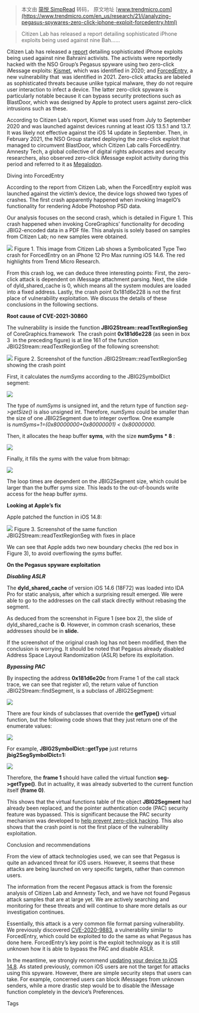 > 本文由 [简悦 SimpRead](http://ksria.com/simpread/) 转码， 原文地址 [www.trendmicro.com](https://www.trendmicro.com/en_us/research/21/i/analyzing-pegasus-spywares-zero-click-iphone-exploit-forcedentry.html)

> Citizen Lab has released a report detailing sophisticated iPhone exploits being used against nine Bah......

Citizen Lab has released a [report](https://citizenlab.ca/2021/08/bahrain-hacks-activists-with-nso-group-zero-click-iphone-exploits/) detailing sophisticated iPhone exploits being used against nine Bahraini activists. The activists were reportedly hacked with the NSO Group’s Pegasus spyware using two zero-click iMessage exploits: [Kismet](https://citizenlab.ca/2020/12/the-great-ipwn-journalists-hacked-with-suspected-nso-group-imessage-zero-click-exploit/), which was identified in 2020; and [ForcedEntry](https://citizenlab.ca/2021/08/bahrain-hacks-activists-with-nso-group-zero-click-iphone-exploits/), a new vulnerability that  was identified in 2021. Zero-click attacks are labeled as sophisticated threats because unlike typical malware, they do not require user interaction to infect a device. The latter zero-click spyware is particularly notable because it can bypass security protections such as BlastDoor, which was designed by Apple to protect users against zero-click intrusions such as these. 

According to Citizen Lab’s report, Kismet was used from July to September 2020 and was launched against devices running at least iOS 13.5.1 and 13.7. It was likely not effective against the iOS 14 update in September. Then, in February 2021, the NSO Group started deploying the zero-click exploit that managed to circumvent BlastDoor, which Citizen Lab calls ForcedEntry. Amnesty Tech, a global collective of digital rights advocates and security researchers, also observed zero-click iMessage exploit activity during this period and referred to it as [Megalodon](https://www.amnesty.org/en/latest/research/2021/07/forensic-methodology-report-how-to-catch-nso-groups-pegasus/).   

Diving into ForcedEntry

According to the report from Citizen Lab, when the ForcedEntry exploit was launched against the victim’s device, the device logs showed two types of crashes. The first crash apparently happened when invoking ImageIO’s functionality for rendering Adobe Photoshop PSD data.   

Our analysis focuses on the second crash, which is detailed in Figure 1. This crash happened when invoking CoreGraphics’ functionality for decoding JBIG2-encoded data in a PDF file. This analysis is solely based on samples from Citizen Lab; no new samples were obtained.   

![](https://marvel-b1-cdn.bc0a.com/f00000000017219/www.trendmicro.com/content/dam/trendmicro/global/en/research/21/i/analyzing-pegasus-spywares-zero-click-iphone-exploit-forcedentry-/Forced%20Entry%20Figure%201.png) Figure 1. This image from Citizen Lab shows a Symbolicated Type Two crash for ForcedEntry on an iPhone 12 Pro Max running iOS 14.6. The red highlights from Trend Micro Research.

From this crash log, we can deduce three interesting points: First, the zero-click attack is dependent on iMessage attachment parsing. Next, the slide of dyld_shared_cache is 0, which means all the system modules are loaded into a fixed address. Lastly, the crash point 0x181d6e228 is not the first place of vulnerability exploitation. We discuss the details of these conclusions in the following sections.

**Root cause of CVE-2021-30860**

The vulnerability is inside the function **JBIG2Stream::readTextRegionSeg** of CoreGraphics.framework  The crash point **0x181d6e228** (as seen in box 3  in the preceding figure) is at line 161 of the function JBIG2Stream::readTextRegionSeg of the following screenshot:

![](https://marvel-b1-cdn.bc0a.com/f00000000017219/www.trendmicro.com/content/dam/trendmicro/global/en/research/21/i/analyzing-pegasus-spywares-zero-click-iphone-exploit-forcedentry-/Fig2-forcedentry.png) Figure 2. Screenshot of the function JBIG2Stream::readTextRegionSeg showing the crash point

First, it calculates the _numSyms_ according to the JBIG2SymbolDict segment:

![](https://marvel-b1-cdn.bc0a.com/f00000000017219/www.trendmicro.com/content/dam/trendmicro/global/en/research/21/i/analyzing-pegasus-spywares-zero-click-iphone-exploit-forcedentry-/Forced%20Entry%20C.png)

The type of _numSyms_ is unsigned int, and the return type of function _seg->getSize()_ is also unsigned int. Therefore, _numSyms_ could be smaller than the size of one JBIG2Segment due to integer overflow. One example is _numSyms=1=(0x80000000+0x80000001) < 0x80000000._

Then, it allocates the heap buffer **syms**, with the size **numSyms * 8** :

![](https://marvel-b1-cdn.bc0a.com/f00000000017219/www.trendmicro.com/content/dam/trendmicro/global/en/research/21/i/analyzing-pegasus-spywares-zero-click-iphone-exploit-forcedentry-/Forced%20Entry%20D.png)

Finally, it fills the _syms_ with the value from bitmap:

![](https://marvel-b1-cdn.bc0a.com/f00000000017219/www.trendmicro.com/content/dam/trendmicro/global/en/research/21/i/analyzing-pegasus-spywares-zero-click-iphone-exploit-forcedentry-/Forced%20Entry%20E.png)

The loop times are dependent on the JBIG2Segment size, which could be larger than the buffer _syms_ size. This leads to the out-of-bounds write access for the heap buffer _syms_.

**Looking at Apple’s fix**

Apple patched the function in iOS 14.8:

![](https://marvel-b1-cdn.bc0a.com/f00000000017219/www.trendmicro.com/content/dam/trendmicro/global/en/research/21/i/analyzing-pegasus-spywares-zero-click-iphone-exploit-forcedentry-/Fig3-forcedentry.png) Figure 3. Screenshot of the same function JBIG2Stream::readTextRegionSeg with fixes in place

We can see that Apple adds two new boundary checks (the red box in Figure 3), to avoid overflowing the _syms_ buffer.

**On the Pegasus spyware exploitation**

**_Disabling ASLR_**

The **dyld_shared_cache** of version iOS 14.6 (18F72) was loaded into IDA Pro for static analysis, after which a surprising result emerged. We were able to go to the addresses on the call stack directly without rebasing the segment.

As deduced from the screenshot in Figure 1 (see box 2), the slide of dyld_shared_cache is **0**. However, in common crash scenarios, these addresses should be in **slide.**

If the screenshot of the original crash log has not been modified, then the conclusion is worrying. It should be noted that Pegasus already disabled Address Space Layout Randomization (ASLR) before its exploitation.

**_Bypassing PAC_**

By inspecting the address **0x181d6e20c** from Frame 1 of the call stack trace, we can see that register x0, the return value of function JBIG2Stream::findSegment, is a subclass of JBIG2Segment:

![](https://marvel-b1-cdn.bc0a.com/f00000000017219/www.trendmicro.com/content/dam/trendmicro/global/en/research/21/i/analyzing-pegasus-spywares-zero-click-iphone-exploit-forcedentry-/Forced%20Entry%20F.png)

There are four kinds of subclasses that override the **getType()** virtual function, but the following code shows that they just return one of the enumerate values:

![](https://marvel-b1-cdn.bc0a.com/f00000000017219/www.trendmicro.com/content/dam/trendmicro/global/en/research/21/i/analyzing-pegasus-spywares-zero-click-iphone-exploit-forcedentry-/Forced%20Entry%20G.png)

For example, **JBIG2SymbolDict::getType** just returns **jbig2SegSymbolDict=1:**

![](https://marvel-b1-cdn.bc0a.com/f00000000017219/www.trendmicro.com/content/dam/trendmicro/global/en/research/21/i/analyzing-pegasus-spywares-zero-click-iphone-exploit-forcedentry-/Fig5-forcedentry.png)

Therefore, the **frame 1** should have called the virtual function **seg->getType()**. But in actuality, it was already subverted to the current function itself **(frame 0)**. 

This shows that the virtual functions table of the object **JBIG2Segment** had already been replaced, and the pointer authentication code (PAC) security feature was bypassed. This is significant because the PAC security mechanism was developed to [help prevent zero-click hacking](https://www.vice.com/amp/en/article/pkd4kg/apple-is-going-to-make-it-harder-to-hack-iphones-with-zero-click-attacks?__twitter_impression=true). This also shows that the crash point is not the first place of the vulnerability exploitation. 

Conclusion and recommendations

From the view of attack technologies used, we can see that Pegasus is quite an advanced threat for iOS users. However, it seems that these attacks are being launched on very specific targets, rather than common users.

The information from the recent Pegasus attack is from the forensic analysis of Citizen Lab and Amnesty Tech, and we have not found Pegasus attack samples that are at large yet. We are actively searching and monitoring for these threats and will continue to share more details as our investigation continues.

Essentially, this attack is a very common file format parsing vulnerability. We previously discovered [CVE-2020-9883](https://www.zerodayinitiative.com/advisories/ZDI-20-1238/), a vulnerability similar to ForcedEntry, which could be exploited to do the same as what Pegasus has done here. ForcedEntry’s key point is the exploit technology as it is still unknown how it is able to bypass the PAC and disable ASLR.

In the meantime, we strongly recommend  [updating your device to iOS 14.8](https://support.apple.com/en-us/HT212807). As stated previously, common iOS users are not the target for attacks using this spyware. However, there are simple security steps that users can take. For example, concerned users can block iMessages from unknown senders, while a more drastic step would be to disable the iMessage function completely in the device’s Preferences.

Tags